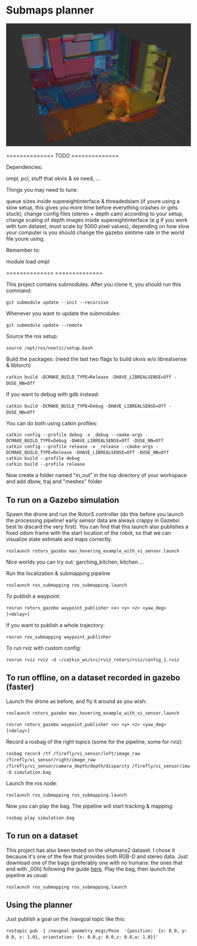# Submaps planner

![This is an image](/imgs/cool_pic.png)

============== TODO ==============

Dependencies:

ompl, pcl, stuff that okvis & se need, ...

Things you may need to tune:

queue sizes inside supereightinterface & threadedslam (if youre using a slow setup, this gives you more time before everything crashes or gets stuck), change config files (stereo + depth cam) according to your setup, change scaling of depth images inside supereightinterface (e.g if you work with tum dataset, must scale by 5000 pixel values), depending on how slow your computer is you should change the gazebo simtime rate in the world file youre using.

Remember to:

module load ompl

============== ==============

This project contains submodules. After you clone it, you should run this command:

`` git submodule update --init --recursive ``

Whenever you want to update the submodules:

`` git submodule update --remote ``

Source the ros setup:

`` source /opt/ros/noetic/setup.bash ``

Build the packages: (need the last two flags to build okvis w/o librealsense & libtorch)

`` catkin build -DCMAKE_BUILD_TYPE=Release -DHAVE_LIBREALSENSE=Off -DUSE_NN=Off ``

If you want to debug with gdb instead:

`` catkin build -DCMAKE_BUILD_TYPE=Debug -DHAVE_LIBREALSENSE=Off -DUSE_NN=Off ``

You can do both using catkin profiles:

```
catkin config --profile debug -x _debug --cmake-args -DCMAKE_BUILD_TYPE=Debug -DHAVE_LIBREALSENSE=Off -DUSE_NN=Off
catkin config --profile release -x _release --cmake-args -DCMAKE_BUILD_TYPE=Release -DHAVE_LIBREALSENSE=Off -DUSE_NN=Off
catkin build --profile debug
catkin build --profile release
```

Now create a folder named "in_out" in the top directory of your workspace and add dbow, traj and "meshes" folder

## To run on a Gazebo simulation

Spawn the drone and run the RotorS controller (do this before you launch the processing pipeline! early sensor data are always crappy in Gazebo: best to discard the very first).
You can find that this launch also publishes a fixed odom frame with the start location of the robot, so that we can visualize state estimate and maps correctly.

`` roslaunch rotors_gazebo mav_hovering_example_with_vi_sensor.launch ``

Nice worlds you can try out: garching_kitchen, kitchen ...

Run the localization & submapping pipeline

`` roslaunch ros_submapping ros_submapping.launch ``

To publish a waypoint:

`` rosrun rotors_gazebo waypoint_publisher <x> <y> <z> <yaw_deg> [<delay>] ``

If you want to publish a whole trajectory:

`` rosrun ros_submapping waypoint_publisher ``

To run rviz with custom config:

`` rosrun rviz rviz -d ~/catkin_ws/src/rviz_rotors/rviz/config_1.rviz ``


## To run offline, on a dataset recorded in gazebo (faster)

Launch the drone as before, and fly it around as you wish:

`` roslaunch rotors_gazebo mav_hovering_example_with_vi_sensor.launch ``

`` rosrun rotors_gazebo waypoint_publisher <x> <y> <z> <yaw_deg> [<delay>] ``

Record a rosbag of the right topics (some for the pipeline, some for rviz):

`` rosbag record /tf /firefly/vi_sensor/left/image_raw /firefly/vi_sensor/right/image_raw /firefly/vi_sensor/camera_depth/depth/disparity /firefly/vi_sensor/imu -O simulation.bag ``

Launch the ros node:

`` roslaunch ros_submapping ros_submapping.launch ``

Now you can play the bag. The pipeline will start tracking & mapping:

`` rosbag play simulation.bag ``

## To run on a dataset

This project has also been tested on the uHumans2 dataset. I chose it because it's one of the few that provides both RGB-D and stereo data. Just download one of the bags (preferably one with no humans: the ones that end with _00h) following the guide [here](http://web.mit.edu/sparklab/datasets/uHumans2/). Play the bag, then launch the pipeline as usual:

`` roslaunch ros_submapping ros_submapping.launch ``

## Using the planner

Just publish a goal on the /navgoal topic like this:

`` rostopic pub -1 /navgoal geometry_msgs/Pose  '{position:  {x: 0.0, y: 0.0, z: 1.0}, orientation: {x: 0.0,y: 0.0,z: 0.0,w: 1.0}}' ``





